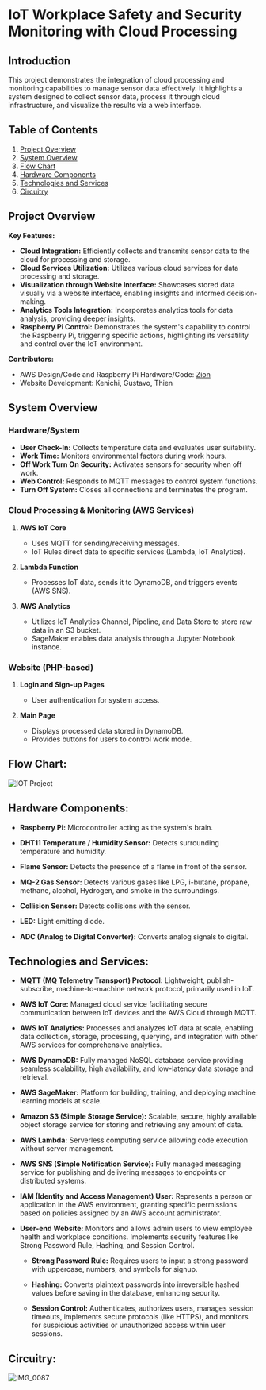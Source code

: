# IoT Workplace Safety and Security Monitoring with Cloud Processing

## Introduction
This project demonstrates the integration of cloud processing and monitoring capabilities to manage sensor data effectively. It highlights a system designed to collect sensor data, process it through cloud infrastructure, and visualize the results via a web interface.

## Table of Contents
1. [Project Overview](#project-overview)
2. [System Overview](#system-overview)
3. [Flow Chart](#flow-chart)
4. [Hardware Components](#hardware-components)
5. [Technologies and Services](#technologies-and-services)
6. [Circuitry](circuitry)

## Project Overview

**Key Features:**
- **Cloud Integration:** Efficiently collects and transmits sensor data to the cloud for processing and storage.
- **Cloud Services Utilization:** Utilizes various cloud services for data processing and storage.
- **Visualization through Website Interface:** Showcases stored data visually via a website interface, enabling insights and informed decision-making.
- **Analytics Tools Integration:** Incorporates analytics tools for data analysis, providing deeper insights.
- **Raspberry Pi Control:** Demonstrates the system's capability to control the Raspberry Pi, triggering specific actions, highlighting its versatility and control over the IoT environment.

**Contributors:**
- AWS Design/Code and Raspberry Pi Hardware/Code: [Zion](https://github.com/ZionC27)
- Website Development: Kenichi, Gustavo, Thien


## System Overview
### Hardware/System
- **User Check-In:** Collects temperature data and evaluates user suitability.
- **Work Time:** Monitors environmental factors during work hours.
- **Off Work Turn On Security:** Activates sensors for security when off work.
- **Web Control:** Responds to MQTT messages to control system functions.
- **Turn Off System:** Closes all connections and terminates the program.

### Cloud Processing & Monitoring (AWS Services)

1. **AWS IoT Core**
   - Uses MQTT for sending/receiving messages.
   - IoT Rules direct data to specific services (Lambda, IoT Analytics).

2. **Lambda Function**
   - Processes IoT data, sends it to DynamoDB, and triggers events (AWS SNS).

3. **AWS Analytics**
   - Utilizes IoT Analytics Channel, Pipeline, and Data Store to store raw data in an S3 bucket.
   - SageMaker enables data analysis through a Jupyter Notebook instance.

### Website (PHP-based)

1. **Login and Sign-up Pages**
   - User authentication for system access.

2. **Main Page**
   - Displays processed data stored in DynamoDB.
   - Provides buttons for users to control work mode.

## Flow Chart:
![IOT Project](https://github.com/ZionC27/IoT-Workplace-Safety-and-Security--Monitoring-with-Cloud-Processing/assets/56661548/1563438d-a8e9-49d6-bb72-3b534a14d887)

## Hardware Components:

- **Raspberry Pi:** Microcontroller acting as the system's brain.

- **DHT11 Temperature / Humidity Sensor:** Detects surrounding temperature and humidity.

- **Flame Sensor:** Detects the presence of a flame in front of the sensor.

- **MQ-2 Gas Sensor:** Detects various gases like LPG, i-butane, propane, methane, alcohol, Hydrogen, and smoke in the surroundings.

- **Collision Sensor:** Detects collisions with the sensor.

- **LED:** Light emitting diode.

- **ADC (Analog to Digital Converter):** Converts analog signals to digital.

## Technologies and Services:

- **MQTT (MQ Telemetry Transport) Protocol:** Lightweight, publish-subscribe, machine-to-machine network protocol, primarily used in IoT.

- **AWS IoT Core:** Managed cloud service facilitating secure communication between IoT devices and the AWS Cloud through MQTT.

- **AWS IoT Analytics:** Processes and analyzes IoT data at scale, enabling data collection, storage, processing, querying, and integration with other AWS services for comprehensive analytics.

- **AWS DynamoDB:** Fully managed NoSQL database service providing seamless scalability, high availability, and low-latency data storage and retrieval.

- **AWS SageMaker:** Platform for building, training, and deploying machine learning models at scale.

- **Amazon S3 (Simple Storage Service):** Scalable, secure, highly available object storage service for storing and retrieving any amount of data.

- **AWS Lambda:** Serverless computing service allowing code execution without server management.

- **AWS SNS (Simple Notification Service):** Fully managed messaging service for publishing and delivering messages to endpoints or distributed systems.

- **IAM (Identity and Access Management) User:** Represents a person or application in the AWS environment, granting specific permissions based on policies assigned by an AWS account administrator.

- **User-end Website:** Monitors and allows admin users to view employee health and workplace conditions. Implements security features like Strong Password Rule, Hashing, and Session Control.

    - **Strong Password Rule:** Requires users to input a strong password with uppercase, numbers, and symbols for signup.

    - **Hashing:** Converts plaintext passwords into irreversible hashed values before saving in the database, enhancing security.

    - **Session Control:** Authenticates, authorizes users, manages session timeouts, implements secure protocols (like HTTPS), and monitors for suspicious activities or unauthorized access within user sessions.
 
## Circuitry:
![IMG_0087](https://github.com/ZionC27/IoT-Workplace-Safety-and-Security--Monitoring-with-Cloud-Processing/assets/56661548/792e522f-2fb6-4552-9c81-e3d35ee0a6ed)
